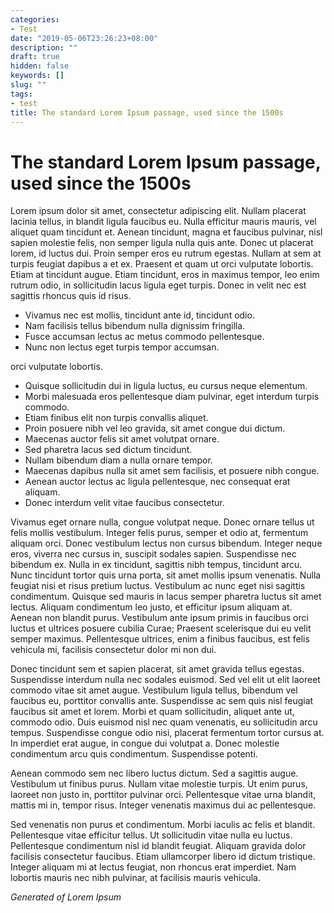 ```yaml
---
categories:
- Test
date: "2019-05-06T23:26:23+08:00"
description: ""
draft: true
hidden: false
keywords: []
slug: ""
tags:
- test
title: The standard Lorem Ipsum passage, used since the 1500s
---
```

# The standard Lorem Ipsum passage, used since the 1500s

Lorem ipsum dolor sit amet, consectetur adipiscing elit. Nullam placerat lacinia tellus, in blandit ligula faucibus eu. Nulla efficitur mauris mauris, vel aliquet quam tincidunt et. Aenean tincidunt, magna et faucibus pulvinar, nisl sapien molestie felis, non semper ligula nulla quis ante. Donec ut placerat lorem, id luctus dui. Proin semper eros eu rutrum egestas. Nullam at sem at turpis feugiat dapibus a et ex. Praesent et quam ut orci vulputate lobortis. Etiam at tincidunt augue. Etiam tincidunt, eros in maximus tempor, leo enim rutrum odio, in sollicitudin lacus ligula eget turpis. Donec in velit nec est sagittis rhoncus quis id risus.

- Vivamus nec est mollis, tincidunt ante id, tincidunt odio.
- Nam facilisis tellus bibendum nulla dignissim fringilla.
- Fusce accumsan lectus ac metus commodo pellentesque.
- Nunc non lectus eget turpis tempor accumsan.

orci vulputate lobortis.

- Quisque sollicitudin dui in ligula luctus, eu cursus neque elementum.
- Morbi malesuada eros pellentesque diam pulvinar, eget interdum turpis commodo.
- Etiam finibus elit non turpis convallis aliquet.
- Proin posuere nibh vel leo gravida, sit amet congue dui dictum.
- Maecenas auctor felis sit amet volutpat ornare.
- Sed pharetra lacus sed dictum tincidunt.
- Nullam bibendum diam a nulla ornare tempor.
- Maecenas dapibus nulla sit amet sem facilisis, et posuere nibh congue.
- Aenean auctor lectus ac ligula pellentesque, nec consequat erat aliquam.
- Donec interdum velit vitae faucibus consectetur.

Vivamus eget ornare nulla, congue volutpat neque. Donec ornare tellus ut felis mollis vestibulum. Integer felis purus, semper et odio at, fermentum aliquam orci. Donec vestibulum lectus non cursus bibendum. Integer neque eros, viverra nec cursus in, suscipit sodales sapien. Suspendisse nec bibendum ex. Nulla in ex tincidunt, sagittis nibh tempus, tincidunt arcu. Nunc tincidunt tortor quis urna porta, sit amet mollis ipsum venenatis. Nulla feugiat nisi et risus pretium luctus. Vestibulum ac nunc eget nisi sagittis condimentum. Quisque sed mauris in lacus semper pharetra luctus sit amet lectus. Aliquam condimentum leo justo, et efficitur ipsum aliquam at. Aenean non blandit purus. Vestibulum ante ipsum primis in faucibus orci luctus et ultrices posuere cubilia Curae; Praesent scelerisque dui eu velit semper maximus. Pellentesque ultrices, enim a finibus faucibus, est felis vehicula mi, facilisis consectetur dolor mi non dui.

Donec tincidunt sem et sapien placerat, sit amet gravida tellus egestas. Suspendisse interdum nulla nec sodales euismod. Sed vel elit ut elit laoreet commodo vitae sit amet augue. Vestibulum ligula tellus, bibendum vel faucibus eu, porttitor convallis ante. Suspendisse ac sem quis nisl feugiat faucibus sit amet et lorem. Morbi et quam sollicitudin, aliquet ante ut, commodo odio. Duis euismod nisl nec quam venenatis, eu sollicitudin arcu tempus. Suspendisse congue odio nisi, placerat fermentum tortor cursus at. In imperdiet erat augue, in congue dui volutpat a. Donec molestie condimentum arcu quis condimentum. Suspendisse potenti.

Aenean commodo sem nec libero luctus dictum. Sed a sagittis augue. Vestibulum ut finibus purus. Nullam vitae molestie turpis. Ut enim purus, laoreet non justo in, porttitor pulvinar orci. Pellentesque vitae urna blandit, mattis mi in, tempor risus. Integer venenatis maximus dui ac pellentesque.

Sed venenatis non purus et condimentum. Morbi iaculis ac felis et blandit. Pellentesque vitae efficitur tellus. Ut sollicitudin vitae nulla eu luctus. Pellentesque condimentum nisl id blandit feugiat. Aliquam gravida dolor facilisis consectetur faucibus. Etiam ullamcorper libero id dictum tristique. Integer aliquam mi at lectus feugiat, non rhoncus erat imperdiet. Nam lobortis mauris nec nibh pulvinar, at facilisis mauris vehicula.

*Generated of Lorem Ipsum*
